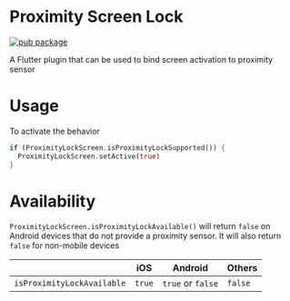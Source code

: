 # Proximity Screen Lock

[![pub package](https://img.shields.io/pub/v/proximity_screen_lock.svg)](https://pub.dartlang.org/packages/proximity_screen_lock)

A Flutter plugin that can be used to bind screen activation to proximity sensor

# Usage

To activate the behavior

```dart
if (ProximityLockScreen.isProximityLockSupported()) {
  ProximityLockScreen.setActive(true)
}
```

# Availability

`ProximityLockScreen.isProximityLockAvailable()` will return `false` on Android devices that do not provide a proximity sensor.
It will also return `false` for non-mobile devices

|                            | iOS   | Android | Others     |
|----------------------------|-------|---------|-------------|
| `isProximityLockAvailable` |  `true`   | `true` or `false`       | `false` |
